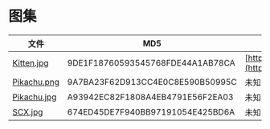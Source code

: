 # 图集

| 文件                           | MD5                              | 原图地址                                                                                                           |
|------------------------------|----------------------------------|----------------------------------------------------------------------------------------------------------------|
| [Kitten.jpg](./Kitten.jpg)   | 9DE1F18760593545768FDE44A1AB78CA | [https://www.flickr.com/photos/eviltomthai/5177485690/](https://www.flickr.com/photos/eviltomthai/5177485690/) | 
| [Pikachu.png](./Pikachu.png) | 9A7BA23F62D913CC4E0C8E590B50995C | 未知                                                                                                             |
| [Pikachu.jpg](./Pikachu.jpg) | A93942EC82F1808A4EB4791E56F2EA03 | 未知                                                                                                             |    
| [SCX.jpg](./SCX.jpg)         | 674ED45DE7F940BB97191054E425BD6A | 未知                                                                                                             |